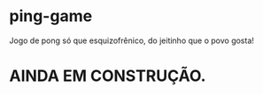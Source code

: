 # ping-game
Jogo de pong só que esquizofrênico, do jeitinho que o povo gosta!

# AINDA EM CONSTRUÇÃO.
